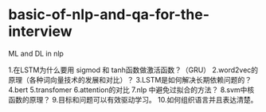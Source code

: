 # basic-of-nlp-and-qa-for-the-interview

ML and DL in nlp

1.在LSTM为什么要用 sigmod 和 tanh函数做激活函数？（GRU）
2.word2vec的原理（各种词向量技术的发展和对比）？
3.LSTM是如何解决长期依赖问题的？
4.bert
5.transfomer
6.attention的对比
7.nlp 中避免过拟合的方法？
8.svm中核函数的原理？
9.目标和问题可以有效驱动学习。
10.如何组织语言并且表达清楚。
